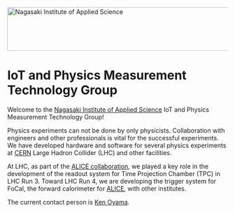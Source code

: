 <img width="697" height="100" alt="Nagasaki Institute of Applied Science" src="https://github.com/user-attachments/assets/2761a285-2ca3-4600-b2e4-7f8ddd949250" />

# IoT and Physics Measurement Technology Group

Welcome to the [Nagasaki Institute of Applied Science] IoT and Physics Measurement Technology Group!

Physics experiments can not be done by only physicists. Collaboration with engineers and other professionals is vital for the successful experiments. We have developed hardware and software for several physics experiments at [CERN] Large Hadron Collider (LHC) and other facilities.

At LHC, as part of the [ALICE collaboration], we played a key role in the development of the readout system for Time Projection Chamber (TPC) in LHC Run 3. Toward LHC Run 4, we are developing the trigger system for FoCal, the forward calorimeter for [ALICE], with other institutes.

The current contact person is [Ken Oyama](mailto:oyama@nias.ac.jp).

[ALICE]: https://alice.cern/
[ALICE collaboration]: https://alice-collaboration.web.cern.ch/
[CERN]: https://home.cern/
[Nagasaki Institute of Applied Science]: https://nias.ac.jp/
